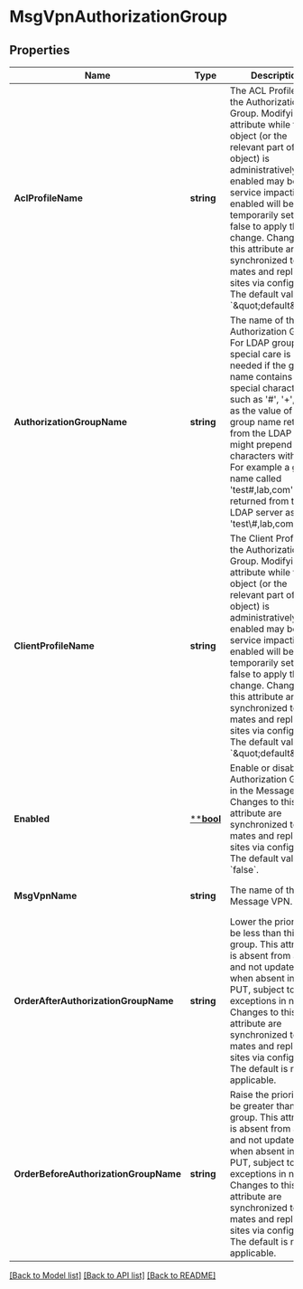 # MsgVpnAuthorizationGroup

## Properties
Name | Type | Description | Notes
------------ | ------------- | ------------- | -------------
**AclProfileName** | **string** | The ACL Profile of the Authorization Group. Modifying this attribute while the object (or the relevant part of the object) is administratively enabled may be service impacting as enabled will be temporarily set to false to apply the change. Changes to this attribute are synchronized to HA mates and replication sites via config-sync. The default value is &#x60;\&quot;default\&quot;&#x60;. | [optional] [default to null]
**AuthorizationGroupName** | **string** | The name of the Authorization Group. For LDAP groups, special care is needed if the group name contains special characters such as &#x27;#&#x27;, &#x27;+&#x27;, &#x27;;&#x27;, &#x27;&#x3D;&#x27; as the value of the group name returned from the LDAP server might prepend those characters with &#x27;\\&#x27;. For example a group name called &#x27;test#,lab,com&#x27; will be returned from the LDAP server as &#x27;test\\#,lab,com&#x27;. | [optional] [default to null]
**ClientProfileName** | **string** | The Client Profile of the Authorization Group. Modifying this attribute while the object (or the relevant part of the object) is administratively enabled may be service impacting as enabled will be temporarily set to false to apply the change. Changes to this attribute are synchronized to HA mates and replication sites via config-sync. The default value is &#x60;\&quot;default\&quot;&#x60;. | [optional] [default to null]
**Enabled** | [****bool**](*bool.md) | Enable or disable the Authorization Group in the Message VPN. Changes to this attribute are synchronized to HA mates and replication sites via config-sync. The default value is &#x60;false&#x60;. | [optional] [default to null]
**MsgVpnName** | **string** | The name of the Message VPN. | [optional] [default to null]
**OrderAfterAuthorizationGroupName** | **string** | Lower the priority to be less than this group. This attribute is absent from a GET and not updated when absent in a PUT, subject to the exceptions in note 4. Changes to this attribute are synchronized to HA mates and replication sites via config-sync. The default is not applicable. | [optional] [default to null]
**OrderBeforeAuthorizationGroupName** | **string** | Raise the priority to be greater than this group. This attribute is absent from a GET and not updated when absent in a PUT, subject to the exceptions in note 4. Changes to this attribute are synchronized to HA mates and replication sites via config-sync. The default is not applicable. | [optional] [default to null]

[[Back to Model list]](../README.md#documentation-for-models) [[Back to API list]](../README.md#documentation-for-api-endpoints) [[Back to README]](../README.md)

